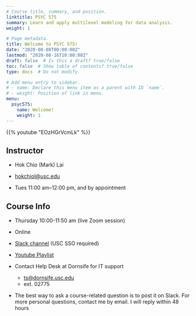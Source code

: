 ```yaml
---
# Course title, summary, and position.
linktitle: PSYC 575
summary: Learn and apply multilevel modeling for data analysis.
weight: 1

# Page metadata.
title: Welcome to PSYC 575!
date: "2020-08-08T00:00:00Z"
lastmod: "2020-08-16T10:00:00Z"
draft: false  # Is this a draft? true/false
toc: false  # Show table of contents? true/false
type: docs  # Do not modify.

# Add menu entry to sidebar.
# - name: Declare this menu item as a parent with ID `name`.
# - weight: Position of link in menu.
menu:
  psyc575:
    name: Welcome!
    weight: 1
---
```


{{% youtube "EOzHGrVcmLk" %}}

<div class="row">
  <div class="col-md-5">

## Instructor

- <i class="fas fa-user"></i> Hok Chio (Mark) Lai
- <i class="fas fa-envelope"></i> hokchiol@usc.edu
- <i class="far fa-clock"></i> Tues 11:00 am–12:00 pm, and by appointment

  </div>
  <div class="col-md-7">

## Course Info

- <i class="far fa-calendar"></i> Thursday 10:00-11:50 am (live Zoom session)
- <i class="fas fa-map-marker"></i> Online
- <i class="fab fa-slack"></i> <a href="https://uscdornsifeclass.slack.com" target="_blank">Slack channel</a> (USC SSO required)
- <i class="fab fa-youtube"></i> <a href="https://www.youtube.com/playlist?list=PL8yE0xYJxnw3d1bIbHDqJv3RL6VOCh5-M" target="_blank">Youtube Playlist</a>
- <i class="fas fa-question-circle"></i>Contact Help Desk at Dornsife for IT support 
    * <i class="fas fa-envelope"></i> ts@dornsife.usc.edu
    * <i class="fas fa-phone"></i> ext. 02775
- The best way to ask a course-related question is to post it on Slack. For more personal questions, contact me by email. I will reply within 48 hours

  </div>
</div>
